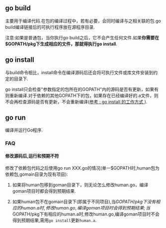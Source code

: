 ## go build

主要用于编译代码.在包的编译过程中，若有必要，会同时编译与之相关联的包.go build编译链接后的可执行程序放在源程序目录.

注意:如果是普通包，当你执行go build之后，它不会产生任何文件.如果**你需要在$GOPATH/pkg下生成相应的文件，那就得执行go install**.

## go install

与build命令相比，install命令在编译源码后还会将可执行文件或库文件安装到约定的目录下.

go install只会检查"参数指定的包所在的GOPATH"内的源码是否有更新，如果有则重新编译.对于依赖的其他GOPATH下的包，如果存在已经编译好的.a文件，则不会再检查源码是否有更新，不会重新编译([参考 : go install 的工作方式 ](http://blog.csdn.net/tiaotiaoyly/article/details/38517103)).

## go run

编译并运行Go程序.

### FAQ

#### 修改源码后,运行和预期不符

修改了依赖包代码之后使用go run XXX.go的情况(单一$GOPATH时,human包为依赖包,gomain目录为现有项目):

1. 如果将human包移到goman目录下，则无论怎么修改human.go，编译goman项目时都会得到预期结果.

1. 如果human包不在gomain目录下(即属于不同项目),当$GOPATH/pkg下没有相应的human.a时,修改human.go,编译goman项目时会得到预期结果;当$GOPATH/pkg下有相应的human.a时,修改human.go,编译goman项目时不会得到预期结果,需用`go install`更新`human.a`.

